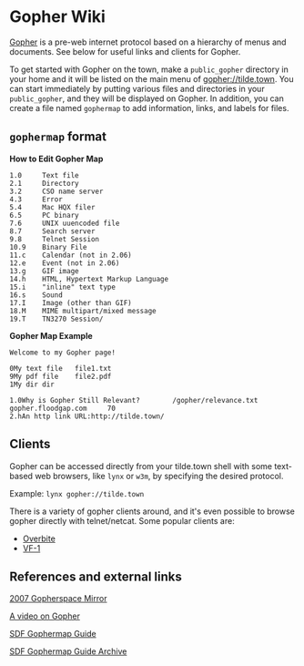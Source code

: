 Gopher Wiki
============

[Gopher](https://en.wikipedia.org/wiki/Gopher_(protocol)) is a pre-web internet protocol based on a hierarchy of menus and documents.
See below for useful links and clients for Gopher.

To get started with Gopher on the town, make a `public_gopher` directory in your home and it will be listed on the main menu of [gopher://tilde.town](gopher://tilde.town).
You can start immediately by putting various files and directories in your `public_gopher`, and they will be displayed on Gopher.
In addition, you can create a file named `gophermap` to add information, links, and labels for files. 

## `gophermap` format

**How to Edit Gopher Map**

    1.0     Text file
    2.1     Directory
    3.2     CSO name server
    4.3     Error
    5.4     Mac HQX filer
    6.5     PC binary
    7.6     UNIX uuencoded file
    8.7     Search server
    9.8     Telnet Session
    10.9    Binary File
    11.c    Calendar (not in 2.06)
    12.e    Event (not in 2.06)
    13.g    GIF image
    14.h    HTML, Hypertext Markup Language
    15.i    "inline" text type
    16.s    Sound
    17.I    Image (other than GIF)
    18.M    MIME multipart/mixed message
    19.T    TN3270 Session/

**Gopher Map Example**

    Welcome to my Gopher page!
    
    0My text file   file1.txt
    9My pdf file    file2.pdf
    1My dir dir
    
    1.0Why is Gopher Still Relevant?        /gopher/relevance.txt   gopher.floodgap.com     70
    2.hAn http link URL:http://tilde.town/

## Clients

Gopher can be accessed directly from your tilde.town shell with some text-based web browsers, like `lynx` or `w3m`, by specifying the desired protocol.

Example: `lynx gopher://tilde.town`

There is a variety of gopher clients around, and it's even possible to browse gopher directly with telnet/netcat.
Some popular clients are:

- [Overbite](https://gopher.floodgap.com/overbite/)
- [VF-1](https://github.com/solderpunk/VF-1)

## References and external links

[2007 Gopherspace Mirror](https://archive.org/details/2007-gopher-mirror)

[A video on Gopher](https://www.youtube.com/watch?v=JbJKf0UOGAc)

[SDF Gophermap Guide](http://sdf.org/?tutorials/gopher)

[SDF Gophermap Guide Archive](https://web.archive.org/web/20101005063208/)
